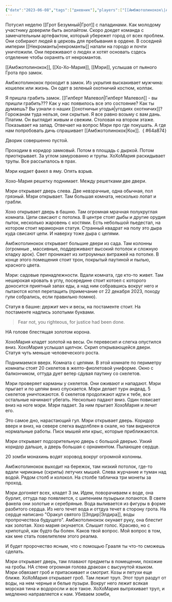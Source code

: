 ```yaml
---
{"date":"2023-06-08","tags":["дневник"],"players":["[[Амбжотолинокок\|Амбжотолинокок]]","[[Хо-Хо-Мария\|Хо-Хо-Мария]]","[[Мэри\|Мэри]]"],"campaign":"GG Dungeon","metadated":true,"dg-publish":true,"permalink":"/8-iyunya-2023/","dgPassFrontmatter":true}
---
```


Потусил неделю [[Грот Безумный\|Грот]] с паладинами. Как молодому участнику доверили быть аколайтом. Скоро доедет команда с замечательным артефактом, который убережет город от всех проблем. Они собирают людей в церковь для пребывания в ордене. В соседней империи [[Некроманты\|некроманты]] напали на городо и почти уничтожили. Они переживают о людях и хотят основать сздесь отделение чтобы охранять от некромантов.

[[Амбжотолинокок]], [[Хо-Хо-Мария]], [[Мэри]], услышав от пьяного Грота про замок.

Амбжотолинокок проходит в замок. Из укрытия выскакивает мужчина: кошелек или жизнь. Он одет в зеленый охотничий костюм, колпак.

Я пришла грабить замок. [[Гилберт Малевол\|Гилберт Малевол]] - вы пришли грабить??? Как у нас появилось все это состояние? Как ты думаешь? Вы узнали о наших [[охотничьи угодья\|угодиях охотничих]]? Горожанам туда нельзя, они скрытые. Я все равно возьму с вам дань. Платим. Он выглядит живым и свежим. Столовая на втором этаже. Показывает на запад. Отвечает на вопрос Мэри про где покушать. А где нам попробовать дичь спрашивает [[Амбжотолинокок\|Кок]]. 
{ #64a874}


Дворик совершенно пустой.

Проходим в коридор замковый. Потом в площадь с дыркой. Потом приоткрывает. За углом замурованно и трупы. ХоХоМария раскидывает трупы. Все рассыпалось в прах.

Мэри кидает факел в яму. Опять взрыв.

Хохо-Мария решетку поднимает. Между решетками две двери.

Мэри открывает дверь слева. Две невзрачные, одна обычная, пол грязный. Мэри открывает. Там большая комната, несколько лопат и грабли.

Хохо открывает дверь в башню. Там огромная мрачная полукруглая комната. Цепи свисают с потолка. В центре стоят дыбы и другие орудия пыток, несколько жаровень с костями. Есть небольшой пьедестал, на котором стоит мраморная статуя. Странный квадрат на полу это дыра куда свисают цепи. И наверху тоже дыра с цепями.

Амбжотолинокок открывает большие двери из сада. Там колонны (огромные , массивные, поддерживают высокий потолок и сложную кладку арок). Свет проникает из хитроумных витражей на потолке. В конце этого помещения стоит трон, покрытый паутиной и пылью, красного цвета.

Мэри: садовые принадлежности. Вдали комната, где кто-то живет. Там неширокая кровать в углу, посередине стоит котоел с которого доносится приятный запах еды, а над ним собравшись вокруг него и пытаются котел перетащить (примечание от 22 декабря 2023, походу гули собрались, если правильно помню).

Статуя в башне: держит меч и весы, на постаменте стоит. На постаменте надпись золотыми буквами.

> Fear not, you righteous, for justice had been done. 

НА голове блестящая золотом корона.

ХохоМария кладет золотой на весы. Он перевесил и слегка опустился вниз. ХохоМария услышал щелчок. Скрип открывающейся двери. Статуя чуть меньше человеческого роста.

Поднимаемся вверх. Комната с цепями. В этой комнате по периметру комнаты стоят 20 скелетов в желто-фиолетовой униформе. Окно с балкончиком, оттуда дует ветер сдувая паутину со скелетов.

Мэри проверяет карманы у скелетов. Они оживают и нападают. Мэри прыгает и по цепям вниз спускается. Мэри делает турн андеад. 5 скелетов уничтожаются. 6 скелетов продолжают идти к тебе, все остальные начинают убегать. Несколько падают вниз. Один повисает вниз на ноге мэри. Мэри падает. За ним прыгает ХохоМария и лечит его.

Это самое дно, нарастающий гул. Мэри открывает дверь. Коридор вверх и вниз, на севере слегка выдолблен в скале, но там виднеются нормальные работы. Писк мышей или крыс, которые приближаются.

Мэри открывает подозрительную дверь с большой дверью. Узкий коридор дальше, а дверь большая с орнаментом. Пылающее сердце.

20 зомби монахинь водят хоровод вокруг огромной колонны. 

Амбжотолинокок выходит на бережок, там низкий потолок, где-то вдали чириканье (скрипы) летучих мышей. Слева журчание и туман над водой. Рядом столб и колокол. На столбе табличка три монеты за проход.

Мэри догоняет всех, кладет 3 зм. Идем, поворачиваем к воде, она бурлит, оттуда пар появляется, с шипением пузырьки лопаются. В свете факела они золотые и серебряные. Вода выливается из фигуры в форме разбитого сердца. Из него течет вода и оттдуа течет в сторону грота. На сердце написано "Оракул святого [[Элдир\|Элдира]], воды пропрочествоа будущего". Амбжотолинокок окунает руку, она блестит как золотая. Хохо мария окунается. Слышит голос. Красиво, но с хрипотцой, как будто бы болен. Каков твой вопрос. Мой вопрос в том, как мне стать повелителем этого реалма.

И будет пророчество ясным, что с помощью Грааля ты что-то сможешь сделать.

Мэри открывает дверь, там плавают предметы в помещении, похожие на гробы. НА стене огромная голова дракоан с высунутой языком. Мэри обвязает гроб и притаскивает и смотрит. Козы и петухи еще ближе. ХоХоМария открывает гроб. Там лежит труп. Этот труп раздут от воды, на нем черные и белые пузыри. Вокруг него лежит всякая морская тина и водоросли и все такое. ХоХоМария вытряхивает труп, и медленно направляется к нам. Убиваем зомби,